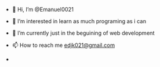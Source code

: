 - 👋 Hi, I’m @Emanuel0021
- 👀 I’m interested in learn as much programing as i can
- 🌱 I’m currently just in the beguining of web development

- 📫 How to reach me edjk021@gmail.com
- 

<!---
Emanuel0021/Emanuel0021 is a ✨ special ✨ repository because its `README.md` (this file) appears on your GitHub profile.
You can click the Preview link to take a look at your changes.
--->
